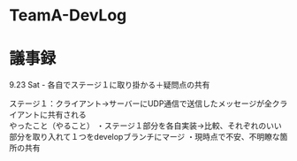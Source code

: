 # TeamA-DevLog

# 議事録
9.23 Sat - 各自でステージ１に取り掛かる＋疑問点の共有
<br />

ステージ１：クライアント->サーバーにUDP通信で送信したメッセージが全クライアントに共有される
<br/>
やったこと（やること）
・ステージ１部分を各自実装→比較、それぞれのいい部分を取り入れて１つをdevelopブランチにマージ
・現時点で不安、不明瞭な箇所の共有
